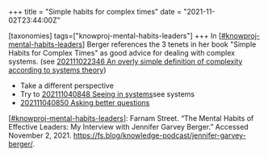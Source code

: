 +++
title = "Simple habits for complex times"
date = "2021-11-02T23:44:00Z"

[taxonomies]
tags=["knowproj-mental-habits-leaders"]
+++
In [[#knowproj-mental-habits-leaders](/tags/knowproj-mental-habits-leaders)] Berger references the 3 tenets in her book "Simple Habits for Complex Times" as good advice for dealing with complex systems. (see [202111022346 An overly simple definition of complexity according to systems theory](/blips/202111022346-an-overly-simple-definition-of-complexity-according-to-systems-theory))

- Take a different perspective
- Try to [202111040848 Seeing in systems](/blips/202111040848-seeing-in-systems)see systems
- [202111040850 Asking better questions](/blips/202111040850-asking-better-questions)


[[#knowproj-mental-habits-leaders](/tags/knowproj-mental-habits-leaders)]: Farnam Street. “The Mental Habits of Effective Leaders: My Interview with Jennifer Garvey Berger.” Accessed November 2, 2021. https://fs.blog/knowledge-podcast/jennifer-garvey-berger/.
